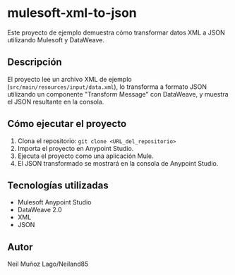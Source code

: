 # mulesoft-xml-to-json

Este proyecto de ejemplo demuestra cómo transformar datos XML a JSON utilizando Mulesoft y DataWeave.

## Descripción

El proyecto lee un archivo XML de ejemplo (`src/main/resources/input/data.xml`), lo transforma a formato JSON utilizando un componente "Transform Message" con DataWeave, y muestra el JSON resultante en la consola.

## Cómo ejecutar el proyecto

1. Clona el repositorio: `git clone <URL_del_repositorio>`
2. Importa el proyecto en Anypoint Studio.
3. Ejecuta el proyecto como una aplicación Mule.
4. El JSON transformado se mostrará en la consola de Anypoint Studio.

## Tecnologías utilizadas

* Mulesoft Anypoint Studio
* DataWeave 2.0
* XML
* JSON

## Autor

Neil Muñoz Lago/Neiland85
